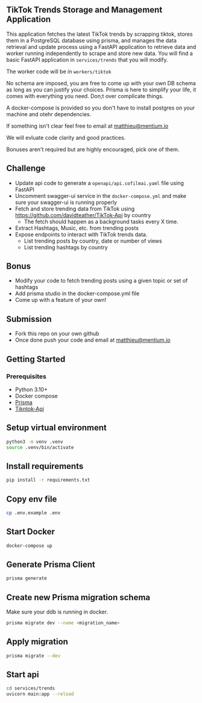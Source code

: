 ## TikTok Trends Storage and Management Application

This application fetches the latest TikTok trends by scrapping tiktok, stores them in a PostgreSQL database using prisma, and manages the data retrieval and update process using a FastAPI application to retrieve data and worker running independently to scrape and store new data. You will find a basic FastAPI application in `services/trends` that you will modify.

The worker code will be in `workers/tiktok`

No schema are imposed, you are free to come up with your own DB schema as long as you can justify your choices. Prisma is here to simplify your life, it comes with everything you need. Don;t over complicate things.

A docker-compose is provided so you don't have to install postgres on your machine and otehr dependencies.

If something isn't clear feel free to email at matthieu@mentium.io

We will evluate code clarity and good practices.

Bonuses aren't required but are highly encouraged, pick one of them.

## Challenge

- Update api code to generate a `openapi/api.cofilmai.yaml` file using FastAPI
- Uncomment swagger-ui service in the `docker-compose.yml` and make sure your swagger-ui is running properly
- Fetch and store trending data from TikTok using https://github.com/davidteather/TikTok-Api by country
  - The fetch should happen as a background tasks every X time. 
- Extract Hashtags, Music, etc. from trending posts
- Expose endpoints to interact with TikTok trends data.
  - List trending posts by country, date or number of views
  - List trending hashtags by country

## Bonus
- Modify your code to fetch trending posts using a given topic or set of hashtags
- Add prisma studio in the docker-compose.yml file
- Come up with a feature of your own!

## Submission
- Fork this repo on your own github
- Once done push your code and email at matthieu@mentium.io

## Getting Started

### Prerequisites

- Python 3.10+
- Docker compose
- [Prisma](https://prisma-client-py.readthedocs.io/en/stable/)
- [Tikntok-Api](https://github.com/davidteather/TikTok-Api)

## Setup virtual environment

```sh
python3 -m venv .venv
source .venv/bin/activate
```

## Install requirements

```sh
pip install -r requirements.txt
```

## Copy env file
```sh
cp .env.example .env
```

## Start Docker
```sh
docker-compose up
```

## Generate Prisma Client

```sh
prisma generate
```

## Create new Prisma migration schema

Make sure your ddb is running in docker.
```sh
prisma migrate dev --name <migration_name>
```

## Apply migration
```sh
prisma migrate --dev
```

## Start api

```sh
cd services/trends
uvicorn main:app --reload
```